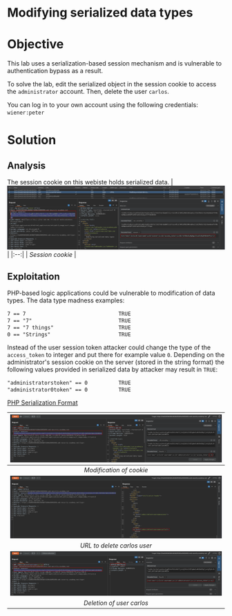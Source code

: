 # Modifying serialized data types
# Objective
This lab uses a serialization-based session mechanism and is vulnerable to authentication bypass as a result. 

To solve the lab, edit the serialized object in the session cookie to access the `administrator` account. Then, delete the user `carlos`.

You can log in to your own account using the following credentials: `wiener:peter`

# Solution
## Analysis
The session cookie on this webiste holds serialized data.
|![](Images/image-4.png)|
|:--:| 
| *Session cookie* |

## Exploitation
PHP-based logic applications could be vulnerable to modification of data types. The data type madness examples:
```
7 == 7                              TRUE
7 == "7"                            TRUE
7 == "7 things"                     TRUE
0 == "Strings"                      TRUE
```
Instead of the user session token attacker could change the type of the `access_token` to integer and put there for example value `0`. Depending on the administrator's session cookie on the server (stored in the string format) the following values provided in serialized data by attacker may result in `TRUE`:
```
"administratorstoken" == 0          TRUE
"administrator0token" == 0          TRUE
```
[PHP Serialization Format](https://en.wikipedia.org/wiki/PHP_serialization_format)

|![](Images/image-5.png)|
|:--:| 
| *Modification of cookie* |
|![](Images/image-6.png)|
| *URL to delete carlos user* |
|![](Images/image-7.png)|
| *Deletion of user carlos* |